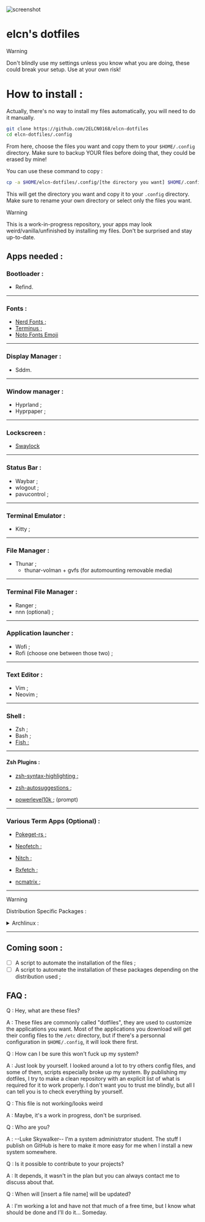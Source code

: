 ![screenshot](./readme_images/capture_01.png)

# elcn's dotfiles

> [!WARNING]
> Don't blindly use my settings unless you know what you are doing, these could break your setup. Use at your own risk!

# How to install :

Actually, there's no way to install my files automatically, you will need to do it manually.

```bash
git clone https://github.com/2ELCN0168/elcn-dotfiles
cd elcn-dotfiles/.config
```
From here, choose the files you want and copy them to your `$HOME/.config` directory. Make sure to backup YOUR files before doing that, they could be erased by mine!

You can use these command to copy  :

```bash 
cp -a $HOME/elcn-dotfiles/.config/[the directory you want] $HOME/.config/
```

This will get the directory you want and copy it to your `.config` directory. Make sure to rename your own directory or select only the files you want.

> [!WARNING]
> This is a work-in-progress repository, your apps may look weird/vanilla/unfinished by installing my files. Don't be surprised and stay up-to-date.

## Apps needed :

### Bootloader :
- Refind.

***

### Fonts :
- [Nerd Fonts ;](github.com/ryanoasis/nerd-fonts)
- [Terminus ;](terminus-font.sourceforge.net)
- [Noto Fonts Emoji](github.com/googlefonts/noto-emoji)

***

### Display Manager :
- Sddm.

***

### Window manager :
- Hyprland ;
- Hyprpaper ;

***

### Lockscreen :
- [Swaylock](github.com/mortie/swaylock-effects)

***

### Status Bar :
- Waybar ;
- wlogout ;
- pavucontrol ;

***

### Terminal Emulator :
- Kitty ;

***

### File Manager :
- Thunar ;
    - thunar-volman + gvfs (for automounting removable media)

***

### Terminal File Manager :
- Ranger ;
- nnn (optional) ;

***

### Application launcher :
- Wofi ;
- Rofi (choose one between those two) ;

***

### Text Editor : 
- Vim ;
- Neovim ;

***

### Shell :
- Zsh ;
- Bash ;
- [Fish ;](github.com/fish-shell/fish-shell)

***

#### Zsh Plugins :
- [zsh-syntax-highlighting ;](github.com/zsh-users/zsh-syntax-highlighting)
- [zsh-autosuggestions ;](github.com/zsh-users/zsh-autosuggestions)

- [powerlevel10k ;](github.com/romkatv/powerlevel10k) (prompt)

***

### Various Term Apps (Optional) :
- [Pokeget-rs ;](github.com/talwat/pokeget-rs)

- [Neofetch ;](github.com/dylanaraps/neofetch)
- [Nitch ;](github.com/ssleert/nitch)
- [Rxfetch ;](github.com/Mangeshrex/rxfetch)

- [ncmatrix ;](github.com/EnronEvolved/NCMatrix)
***

> [!WARNING]
> Distribution Specific Packages :

<details>

<summary>Archlinux :</summary>

- AUR Helper :
    - [Paru ;](github.com/Morganamilo/paru)

</details>

***

## Coming soon :

- [ ] A script to automate the installation of the files ;
- [ ] A script to automate the installation of these packages depending on the distribution used ;

## FAQ :

Q : Hey, what are these files?

A : These files are commonly called "dotfiles", they are used to customize the applications you want. Most of the applications you download will get their config files to the `/etc` directory, but if there's a personnal configuration in `$HOME/.config`, it will look there first.

Q : How can I be sure this won't fuck up my system?

A : Just look by yourself. I looked around a lot to try others config files, and some of them, scripts especially broke up my system. By publishing my dotfiles, I try to make a clean repository with an explicit list of what is required for it to work properly. I don't want you to trust me blindly, but all I can tell you is to check everything by yourself.

Q : This file is not working/looks weird

A : Maybe, it's a work in progress, don't be surprised.

Q : Who are you?

A : --Luke Skywalker-- I'm a system administrator student. The stuff I publish on GitHub is here to make it more easy for me when I install a new system somewhere.

Q : Is it possible to contribute to your projects?

A : It depends, it wasn't in the plan but you can always contact me to discuss about that.

Q : When will \[insert a file name\] will be updated? 

A : I'm working a lot and have not that much of a free time, but I know what should be done and I'll do it... Someday. 
